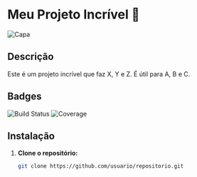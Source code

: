 # Meu Projeto Incrível 🚀

![Capa](https://link-para-sua-imagem.com/imagem.jpg)

## Descrição

Este é um projeto incrível que faz X, Y e Z. É útil para A, B e C. 

## Badges

![Build Status](https://img.shields.io/badge/build-passing-brightgreen)
![Coverage](https://img.shields.io/badge/coverage-85%25-brightgreen)

## Instalação

1. **Clone o repositório:**
   ```bash
   git clone https://github.com/usuario/repositorio.git
